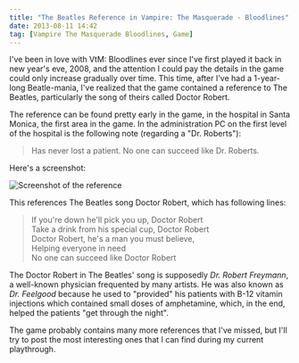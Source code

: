```yaml
---
title: "The Beatles Reference in Vampire: The Masquerade - Bloodlines"
date: 2013-08-11 14:42
tag: [Vampire The Masquerade Bloodlines, Game]
---
```


I've been in love with VtM: Bloodlines ever since I've first played it back in new year's eve, 2008, and the attention I could pay the details in the game could only increase gradually over time. This time, after I've had a 1-year-long Beatle-mania, I've realized that the game contained a reference to The Beatles, particularly the song of theirs called Doctor Robert.

The reference can be found pretty early in the game, in the hospital in Santa Monica, the first area in the game. In the administration PC on the first level of the hospital is the following note (regarding a "Dr. Roberts"):

<!-- more -->

> Has never lost a patient. No one can succeed like Dr. Roberts.

Here's a screenshot:

![Screenshot of the reference](images/2013-08-11_00004.jpg)

This references The Beatles song Doctor Robert, which has following lines:

> If you're down he'll pick you up, Doctor Robert  
> Take a drink from his special cup, Doctor Robert  
> Doctor Robert, he's a man you must believe,  
> Helping everyone in need  
> No one can succeed like Doctor Robert  

The Doctor Robert in The Beatles' song is supposedly *Dr. Robert Freymann*, a well-known physician frequented by many artists. He was also known as *Dr. Feelgood* because he used to "provided" his patients with B-12 vitamin injections which contained small doses of amphetamine, which, in the end, helped the patients "get through the night".

The game probably contains many more references that I've missed, but I'll try to post the most interesting ones that I can find during my current playthrough.